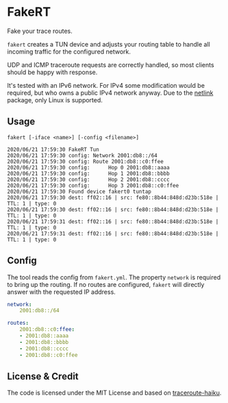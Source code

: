 # FakeRT

Fake your trace routes.

`fakert` creates a TUN device and adjusts your routing table to handle all incoming traffic for the configured network.

UDP and ICMP traceroute requests are correctly handled, so most clients should be happy with response.

It's tested with an IPv6 network. For IPv4 some modification would be required, but who owns a public IPv4 network anyway.
Due to the [netlink](https://github.com/vishvananda/netlink) package, only Linux is supported.

## Usage

`fakert [-iface <name>] [-config <filename>]`

```
2020/06/21 17:59:30 FakeRT Tun
2020/06/21 17:59:30 config: Network 2001:db8::/64
2020/06/21 17:59:30 config: Route 2001:db8::c0:ffee
2020/06/21 17:59:30 config:      Hop 0 2001:db8::aaaa
2020/06/21 17:59:30 config:      Hop 1 2001:db8::bbbb
2020/06/21 17:59:30 config:      Hop 2 2001:db8::cccc
2020/06/21 17:59:30 config:      Hop 3 2001:db8::c0:ffee
2020/06/21 17:59:30 Found device fakert0 tuntap
2020/06/21 17:59:30 dest: ff02::16 | src: fe80::8b44:848d:d23b:518e | TTL: 1 | type: 0
2020/06/21 17:59:30 dest: ff02::16 | src: fe80::8b44:848d:d23b:518e | TTL: 1 | type: 0
2020/06/21 17:59:31 dest: ff02::16 | src: fe80::8b44:848d:d23b:518e | TTL: 1 | type: 0
2020/06/21 17:59:31 dest: ff02::16 | src: fe80::8b44:848d:d23b:518e | TTL: 1 | type: 0
```

## Config
The tool reads the config from `fakert.yml`.
The property `network` is required to bring up the routing.
If no routes are configured, `fakert` will directly answer with the requested IP address.

```yaml
network:
    2001:db8::/64

routes:
    2001:db8::c0:ffee:
    - 2001:db8::aaaa
    - 2001:db8::bbbb
    - 2001:db8::cccc
    - 2001:db8::c0:ffee
```

## License & Credit

The code is licensed under the MIT License and based on [traceroute-haiku](https://github.com/benjojo/traceroute-haiku).

